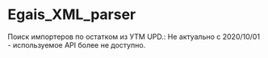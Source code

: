 # Egais_XML_parser
Поиск импортеров по остатком из УТМ
UPD.: Не актуально с 2020/10/01 - используемое API более не доступно.
